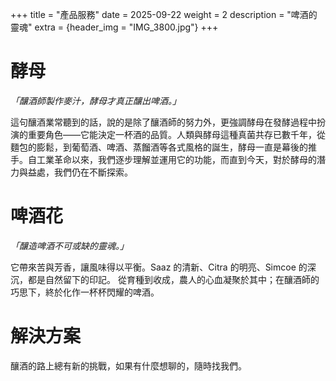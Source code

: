 +++
title = "產品服務"
date = 2025-09-22
weight = 2
description = "啤酒的靈魂"
extra = {header_img = "IMG_3800.jpg"}
+++

# 酵母

_「釀酒師製作麥汁，酵母才真正釀出啤酒。」_

這句釀酒業常聽到的話，說的是除了釀酒師的努力外，更強調酵母在發酵過程中扮演的重要角色——它能決定一杯酒的品質。人類與酵母這種真菌共存已數千年，從麵包的膨鬆，到葡萄酒、啤酒、蒸餾酒等各式風格的誕生，酵母一直是幕後的推手。自工業革命以來，我們逐步理解並運用它的功能，而直到今天，對於酵母的潛力與益處，我們仍在不斷探索。

<div class="gallery">
      <a href="/img/_DSC0642.jpg" data-ngthumb="/img/_DSC0642.jpg"></a>
      <a href="/img/IMG_1632.jpg" data-ngthumb="/img/IMG_1632.jpg"></a>
      <a href="/img/SafAle-W-3470-115g-packshot-angle.jpg" data-ngthumb="/img/SafAle-W-3470-115g-packshot-angle.jpg"></a>
      <a href="/img/SafBrew-LA-01-500g-packshot.jpg" data-ngthumb="/img/SafBrew-LA-01-500g-packshot.jpg"></a>
      <a href="/img/SafSour-LP-652-500g-packshot.jpg" data-ngthumb="/img/SafSour-LP-652-500g-packshot.jpg"></a>
      <a href="/img/SpringFerm-BR-2-500g-packshot.jpg" data-ngthumb="/img/SpringFerm-BR-2-500g-packshot.jpg"></a>
</div>

# 啤酒花

_「釀造啤酒不可或缺的靈魂。」_

它帶來苦與芳香，讓風味得以平衡。Saaz 的清新、Citra 的明亮、Simcoe 的深沉，都是自然留下的印記。 從育種到收成，農人的心血凝聚於其中；在釀酒師的巧思下，終於化作一杯杯閃耀的啤酒。

<div class="gallery">
      <a href="/img/IMG_3800.jpg" data-ngthumb="/img/IMG_3800.jpg"></a>
      <a href="/img/IMG_4159.jpg" data-ngthumb="/img/IMG_4159.jpg"></a>
      <a href="/img/Hop harvest.jpg" data-ngthumb="/img/Hop harvest.jpg"></a>
      <a href="/img/IMG_3209.jpg" data-ngthumb="/img/IMG_3209.jpg"></a>
      <a href="/img/IMG_4192.jpg" data-ngthumb="/img/IMG_4192.jpg"></a>
      <a href="/img/IMG_4220.jpg" data-ngthumb="/img/IMG_4220.jpg"></a>
      <a href="/img/IMG_6163.jpg" data-ngthumb="/img/IMG_6163.jpg"></a>
      <a href="/img/IMG_6169.jpg" data-ngthumb="/img/IMG_6169.jpg"></a>
      <a href="/img/IMG_6171.jpg" data-ngthumb="/img/IMG_6171.jpg"></a>
      <a href="/img/IMG_6172.jpg" data-ngthumb="/img/IMG_6172.jpg"></a>
      <a href="/img/IMG_6173.jpg" data-ngthumb="/img/IMG_6173.jpg"></a>
      <a href="/img/IMG_6175.jpg" data-ngthumb="/img/IMG_6175.jpg"></a>
      <a href="/img/IMG_6184.jpg" data-ngthumb="/img/IMG_6184.jpg"></a>
      <a href="/img/IMG_6212.jpg" data-ngthumb="/img/IMG_6212.jpg"></a>
</div>

# 解決方案

釀酒的路上總有新的挑戰，如果有什麼想聊的，隨時找我們。         

